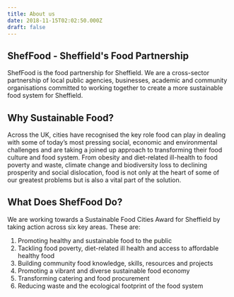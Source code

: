 ```yaml
---
title: About us
date: 2018-11-15T02:02:50.000Z
draft: false
---
```

## ShefFood - Sheffield's Food Partnership

ShefFood is the food partnership for Sheffield. We are a cross-sector partnership of local public agencies, businesses, academic and community organisations committed to working together to create a more sustainable food system for Sheffield.

## Why Sustainable Food?

Across the UK, cities have recognised the key role food can play in dealing with some of today’s most pressing social, economic and environmental challenges and are taking a joined up approach to transforming their food culture and food system. From obesity and diet-related ill-health to food poverty and waste, climate change and biodiversity loss to declining prosperity and social dislocation, food is not only at the heart of some of our greatest problems but is also a vital part of the solution.

## What Does ShefFood Do?

We are working towards a Sustainable Food Cities Award for Sheffield by taking action across six key areas. These are:

1. Promoting healthy and sustainable food to the public
2. Tackling food poverty, diet-related ill health and access to affordable healthy food
3. Building community food knowledge, skills, resources and projects
4. Promoting a vibrant and diverse sustainable food economy
5. Transforming catering and food procurement
6. Reducing waste and the ecological footprint of the food system
